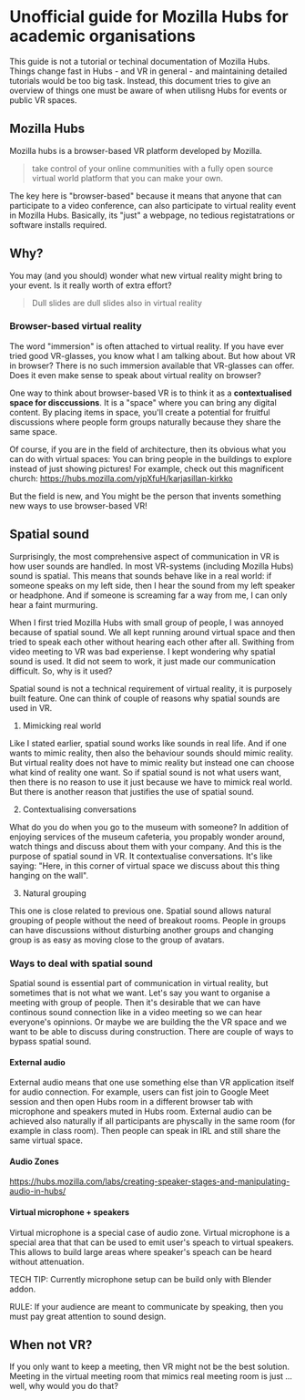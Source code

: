 # Unofficial guide for Mozilla Hubs for academic organisations

This guide is not a tutorial or techinal documentation of Mozilla Hubs. Things change fast in Hubs - and VR in general - and maintaining detailed tutorials would be too big task. Instead, this document tries to give an overview of things one must be aware of when utilisng Hubs for events or public VR spaces.

## Mozilla Hubs
Mozilla hubs is a browser-based VR platform developed by Mozilla. 
 > take control of your online communities with a fully open source virtual world platform that you can make your own.
 
 The key here is "browser-based" because it means that anyone that can participate to a video conference, can also participate to virtual reality event in Mozilla Hubs. Basically, its "just" a webpage, no tedious registatrations or software installs required.


## Why?
You may (and you should) wonder what new virtual reality might bring to your event. Is it really worth of extra effort?
> Dull slides are dull slides also in virtual reality

### Browser-based virtual reality
The word "immersion" is often attached to virtual reality. If you have ever tried good VR-glasses, you know what I am talking about.
But how about VR in browser? There is no such immersion available that VR-glasses can offer. Does it even make sense to speak about virtual reality on browser? 

One way to think about browser-based VR is to think it as a **contextualised space for disccussions**. It is a "space" where you can bring any digital content. By placing items in space, you'll create a potential for fruitful discussions where people form groups naturally because they share the same space. 

Of course, if you are in the field of architecture, then its obvious what you can do with virtual spaces: You can bring people in the buildings to explore instead of just showing pictures! For example, check out this magnificent church: https://hubs.mozilla.com/vjpXfuH/karjasillan-kirkko

But the field is new, and You might be the person that invents something new ways to use browser-based VR!

## Spatial sound

Surprisingly, the most comprehensive aspect of communication in VR is how user sounds are handled. In most VR-systems (including Mozilla Hubs) sound is spatial. This means that sounds behave like in a real world: if someone speaks on my left side, then I hear the sound from my left speaker or headphone. And if someone is screaming far a way from me, I can only hear a faint murmuring.

When I first tried Mozilla Hubs with small group of people, I was annoyed because of spatial sound. We all kept running around virtual space and then tried to speak each other without hearing each other after all. Swithing from video meeting to VR was bad experiense. I kept wondering why spatial sound is used. It did not seem to work, it just made our communication difficult. So, why is it used?


Spatial sound is not a technical requirement of virtual reality, it is purposely built feature. One can think of couple of reasons why spatial sounds are used in VR.

1. Mimicking real world

Like I stated earlier, spatial sound works like sounds in real life. And if one wants to mimic reality, then also the behaviour sounds should mimic reality. But virtual reality does not have to mimic reality but instead one can choose what kind of reality one want. So if spatial sound is not what users want, then there is no reason to use it just because we have to mimick real world.
But there is another reason that justifies the use of spatial sound.

2. Contextualising conversations

What do you do when you go to the museum with someone? In addition of enjoying services of the museum cafeteria, you propably wonder around, watch things and discuss about them with your company. And this is the purpose of spatial sound in VR. It contextualise conversations. It's like saying: "Here, in this corner of virtual space we discuss about this thing hanging on the wall". 

3. Natural grouping

This one is close related to previous one. Spatial sound allows natural grouping of people without the need of breakout rooms. People in groups can have discussions without disturbing another groups and changing group is as easy as moving close to the group of avatars. 



### Ways to deal with spatial sound
Spatial sound is essential part of communication in virtual reality, but sometimes that is not what we want. Let's say you want to organise a meeting with group of people. Then it's desirable that we can have continous sound connection like in a video meeting so we can hear everyone's opinnions. Or maybe we are building the the VR space and we want to be able to discuss during construction. 
There are couple of ways to bypass spatial sound.


#### External audio
External audio means that one use something else than VR application itself for audio connection. For example, users can fist join to Google Meet session and then open Hubs room in a different browser tab with microphone and speakers muted in Hubs room. 
External audio can be achieved also naturally if all participants are physcally in the same room (for example in class room). Then people can speak in IRL and still share the same virtual space.


#### Audio Zones
https://hubs.mozilla.com/labs/creating-speaker-stages-and-manipulating-audio-in-hubs/

#### Virtual microphone + speakers
Virtual microphone is a special case of audio zone. Virtual microphone is a special area that that can be used to emit user's speach to virtual speakers. This allows to build large areas where speaker's speach can be heard without attenuation.

TECH TIP: Currently microphone setup can be build only with Blender addon.

RULE: If your audience are meant to communicate by speaking, then you must pay great attention to sound design.

## When not VR?

If you only want to keep a meeting, then VR might not be the best solution. Meeting in the virtual meeting room that mimics real meeting room is just ... well, why would you do that?

